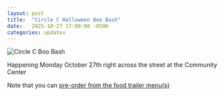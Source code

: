 ```yaml
---
layout: post
title:  "Circle C Halloween Boo Bash"
date:   2025-10-27 17:00:00 -0500
categories: updates
---
```


![Circle C Boo Bash](/images/circle_c_boo_bash.jpg)

Happening Monday October 27th right across the street at the Community Center

Note that you can [pre-order from the food trailer menu(s)](https://www.bestfoodtrucks.com/lots/austin-7815-la-crosse-avenue)

